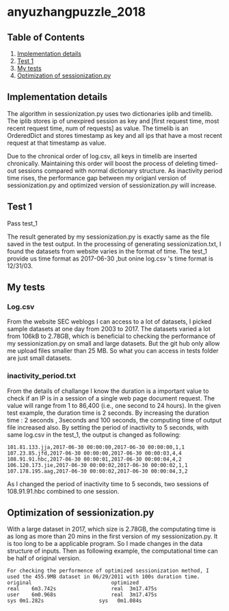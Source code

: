 # anyuzhangpuzzle_2018


## Table of Contents
1. [Implementation details](README.md#implementation-details)
2. [Test 1](README.md#test-1)
3. [My tests](README.md#my-tests)
4. [Optimization of sessionization.py ](README.md#Optimization-of-sessionization.py )

## Implementation details

The algorithm in sessionization.py uses two dictionaries iplib and timelib. The iplib stores ip of unexpired session as key and  [first request time, most recent request time, num of requests] as value.  The timelib is an OrderedDict and stores timestamp as key and all ips that have a most recent request at that timestamp as value.   

Due to the chronical order of log.csv, all keys in timelib are inserted chronically.  Maintaining this order will boost the process of deleting timed-out sessions compared with normal dictionary structure.  As inactivity period time rises, the performance gap between my origianl version of sessionization.py and optimized version of sessionization.py will increase.


## Test 1
Pass test_1  

The result generated by my sessionization.py is exactly same as the file saved in the test output.
In the processing of generating sessionization.txt, I found the datasets from website varies in the format of time. 
The test_1 provide us time format as 2017-06-30 ,but onine log.csv 's time format is 12/31/03.  

## My tests

### Log.csv

From the website SEC weblogs I can access to a lot of datasets, I picked sample datasets at one day from 2003 to 2017. The datasets varied a lot from 106kB to 2.78GB, which is beneficial to checking the performance of my sessionization.py on small and large datasets. But the git hub only allow me upload files smaller than 25 MB. So what you can access in tests folder are just small datasets.

### inactivity_period.txt

From the details of challange I know the duration is a important value to check if an IP is in a session of a single web page document request. The value will range from 1 to 86,400 (i.e., one second to 24 hours). In the given test example, the duration time is 2 seconds. By increasing the duration time : 2 seconds , 3seconds and 100 seconds, the computing time of output file increased also. 
By setting the period of inactivity to 5 seconds, with same log.csv in the test_1, the output is changed as following:

    101.81.133.jja,2017-06-30 00:00:00,2017-06-30 00:00:00,1,1
    107.23.85.jfd,2017-06-30 00:00:00,2017-06-30 00:00:03,4,4
    108.91.91.hbc,2017-06-30 00:00:01,2017-06-30 00:00:04,4,2
    106.120.173.jie,2017-06-30 00:00:02,2017-06-30 00:00:02,1,1
    107.178.195.aag,2017-06-30 00:00:02,2017-06-30 00:00:04,3,2
    
As I changed the period of inactivity time to 5 seconds, two sessions of 108.91.91.hbc combined to one session. 

## Optimization of sessionization.py 

With a large dataset in 2017, which size is 2.78GB, the computating time is as long as more than 20 mins in the first version of my sessionization.py. It is too long to be a applicable program. So I made changes in the data structure of inputs. Then as following example, the computational time can be half of original version.



    For checking the performence of optimized sessionization method, I used the 455.9MB dataset in 06/29/2011 with 100s duration time. 
    original                          optimized 
    real	6m3.742s                  real	3m17.475s
    user	6m0.968s                  real	3m17.475s
    sys	0m1.282s                  sys	0m1.084s



